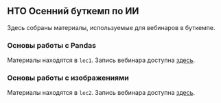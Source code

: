 ## НТО Осенний буткемп по ИИ
Здесь собраны материалы, используемые для вебинаров в буткемпе.
### Основы работы с Pandas
Материалы находятся в `lec1`. Запись вебинара доступна [здесь](https://youtu.be/_CPuioZlBvU). 
### Основы работы с изображениями
Материалы находятся в `lec2`. Запись вебинара доступна [здесь](https://youtu.be/1Mkb_OmxEFI). 
